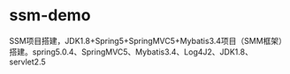 # ssm-demo
SSM项目搭建，JDK1.8+Spring5+SpringMVC5+Mybatis3.4项目（SMM框架）搭建。spring5.0.4、SpringMVC5、Mybatis3.4、Log4J2、JDK1.8、servlet2.5
